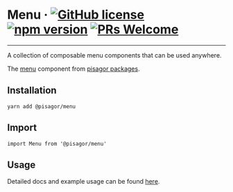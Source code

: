 # Menu &middot; [![GitHub license](https://img.shields.io/badge/license-MIT-blue.svg)](https://github.com/facebook/react/blob/master/LICENSE) [![npm version](https://img.shields.io/npm/v/react.svg?style=flat)](https://www.npmjs.com/package/react) [![PRs Welcome](https://img.shields.io/badge/PRs-welcome-brightgreen.svg)](https://reactjs.org/docs/how-to-contribute.html#your-first-pull-request)

---

A collection of composable menu components that can be used anywhere.

The [menu](https://pisagor.com/components/menu) component from [pisagor packages](https://pisagor.com).

## Installation

    yarn add @pisagor/menu

## Import
  
    import Menu from '@pisagor/menu'
  

## Usage

Detailed docs and example usage can be found [here](https://pisagor.com/components/menu).
